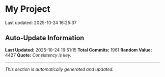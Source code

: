 # My Project


Last updated: 2025-10-24 16:25:37
















































































































































































































































































































































































































































































































































































































































































































































































































































































































































































































































































































































































































































































































































































































































































































































































































































































































































































































































































































































































































































































































































































































































































































































































































































## Auto-Update Information

**Last Updated:** 2025-10-24 16:51:15
**Total Commits:** 1961
**Random Value:** 4427
**Quote:** _Consistency is key._

---
_This section is automatically generated and updated._